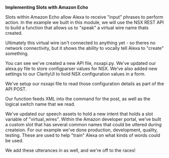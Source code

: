 **Implementing Slots with Amazon Echo** 

Slots within Amazon Echo allow Alexa to receive "input" phrases to perform action. In the example we built in this module, we will use the NSX REST API to build a function that allows us to "speak" a virtual wire name thats created. 

Ultimately this virtual wire isn't connected to anything yet - so theres no network connectivity, but it shows the ability to vocally tell Alexa to "create" something. 

You can see we've created a new API file, nsxapi.py. We've updated our alexa.py file to store configparser values for NSX. We've also added new settings to our ClarityUI to hold NSX configuration values in a form. 

We've setup our nsxapi file to read those configuration details as part of the API POST. 

Our function feeds XML into the command for the post, as well as the logical switch name that we read. 

We've updated our speech assets to hold a new intent that holds a slot variable of "virtual_wires". Within the Amazon developer portal, we've built a custom slot that has several common names that could be uttered during createion. For our example we've done production, development, quality, testing. These are used to help "train" Alexa on what kinds of words could be used. 

We add these utterances in as well, and we're off to the races!